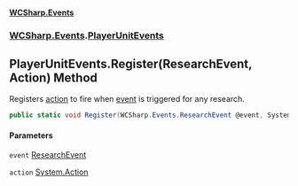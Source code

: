 #### [WCSharp.Events](README.md 'README')
### [WCSharp.Events](WCSharp.Events.md 'WCSharp.Events').[PlayerUnitEvents](WCSharp.Events.PlayerUnitEvents.md 'WCSharp.Events.PlayerUnitEvents')

## PlayerUnitEvents.Register(ResearchEvent, Action) Method

Registers [action](WCSharp.Events.PlayerUnitEvents.Register(WCSharp.Events.ResearchEvent,System.Action).md#WCSharp.Events.PlayerUnitEvents.Register(WCSharp.Events.ResearchEvent,System.Action).action 'WCSharp.Events.PlayerUnitEvents.Register(WCSharp.Events.ResearchEvent, System.Action).action') to fire when [event](WCSharp.Events.PlayerUnitEvents.Register(WCSharp.Events.ResearchEvent,System.Action).md#WCSharp.Events.PlayerUnitEvents.Register(WCSharp.Events.ResearchEvent,System.Action).event 'WCSharp.Events.PlayerUnitEvents.Register(WCSharp.Events.ResearchEvent, System.Action).event') is triggered for any research.

```csharp
public static void Register(WCSharp.Events.ResearchEvent @event, System.Action action);
```
#### Parameters

<a name='WCSharp.Events.PlayerUnitEvents.Register(WCSharp.Events.ResearchEvent,System.Action).event'></a>

`event` [ResearchEvent](WCSharp.Events.ResearchEvent.md 'WCSharp.Events.ResearchEvent')

<a name='WCSharp.Events.PlayerUnitEvents.Register(WCSharp.Events.ResearchEvent,System.Action).action'></a>

`action` [System.Action](https://docs.microsoft.com/en-us/dotnet/api/System.Action 'System.Action')